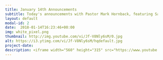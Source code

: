 ```yaml
---
title: January 14th Announcements
subtitle: Today's announcements with Pastor Mark Hornback, featuring Sarah and Travis Peel
layout: default
modal-id: 2 
date:  2018-01-14T16:23:46+00:00
img: white_pixel.png
thumbnail: http://img.youtube.com/vi/Jf-V8Nly6sM/0.jpg
alt: https://i3.ytimg.com/vi/Jf-V8Nly6sM/hqdefault.jpg
project-date: 
description: <iframe width="560" height="315" src="https://www.youtube.com/embed/Jf-V8Nly6sM" frameborder="0" allowfullscreen></iframe> 
---
```

